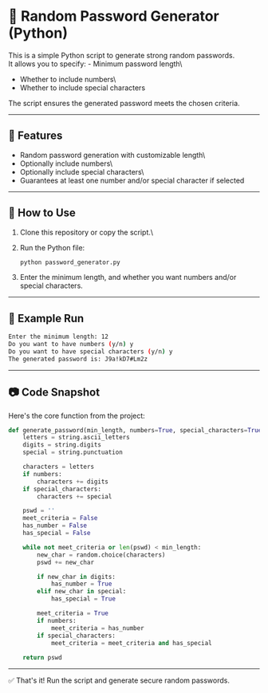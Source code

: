 # 🔑 Random Password Generator (Python)

This is a simple Python script to generate strong random passwords.\
It allows you to specify: - Minimum password length\
- Whether to include numbers\
- Whether to include special characters

The script ensures the generated password meets the chosen criteria.

------------------------------------------------------------------------

## 📌 Features

-   Random password generation with customizable length\
-   Optionally include numbers\
-   Optionally include special characters\
-   Guarantees at least one number and/or special character if selected

------------------------------------------------------------------------

## 🚀 How to Use

1.  Clone this repository or copy the script.\

2.  Run the Python file:

    ``` bash
    python password_generator.py
    ```

3.  Enter the minimum length, and whether you want numbers and/or
    special characters.

------------------------------------------------------------------------

## 📝 Example Run

``` bash
Enter the minimum length: 12  
Do you want to have numbers (y/n) y  
Do you want to have special characters (y/n) y  
The generated password is: J9a!kD7#Lm2z
```

------------------------------------------------------------------------

## 📷 Code Snapshot

Here's the core function from the project:

``` python
def generate_password(min_length, numbers=True, special_characters=True): 
    letters = string.ascii_letters
    digits = string.digits
    special = string.punctuation

    characters = letters
    if numbers: 
        characters += digits
    if special_characters: 
        characters += special

    pswd = ''
    meet_criteria = False
    has_number = False
    has_special = False

    while not meet_criteria or len(pswd) < min_length: 
        new_char = random.choice(characters)
        pswd += new_char

        if new_char in digits: 
            has_number = True
        elif new_char in special: 
            has_special = True

        meet_criteria = True
        if numbers:
            meet_criteria = has_number
        if special_characters:
            meet_criteria = meet_criteria and has_special
        
    return pswd
```

------------------------------------------------------------------------

✅ That's it! Run the script and generate secure random passwords.
